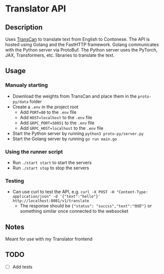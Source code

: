 # Translator API

## Description

Uses [TransCan](https://github.com/ayaka14732/TransCan.git) to translate text from English to Contonese. The API is hosted using Golang and the FastHTTP framework. Golang communicates with the Python server via ProtoBuf. The Python server uses the PyTorch, JAX, Transformers, etc. libraries to translate the text.

## Usage

### Manualy starting

- Download the weights from TransCan and place them in the `proto-py/data` folder
- Create a `.env` in the project root
  - Add `PORT=80` to the `.env` file
  - Add `HOST=localhost` to the `.env` file
  - Add `GRPC_PORT=50051` to the `.env` file
  - Add `GRPC_HOST=localhost` to the `.env` file
- Start the Python server by running `python3 proto-py/server.py`
- Start the Golang server by running `go run main.go`

### Using the runner script

- Run `./start start` to start the servers
- Run `./start stop` to stop the servers

### Testing

- Can use curl to test the API, e.g. `curl -X POST -H "Content-Type: application/json" -d '{"text":"hello"}' http://localhost:8081/v1/translate`
  - The response should be `{"status": "succss","text":"你好"}` or something similar once connected to the websocket

## Notes

Meant for use with my Translator frontend

## TODO

- [ ] Add tests